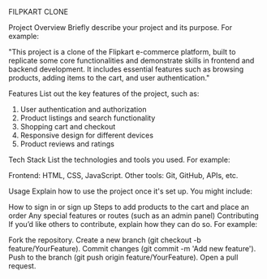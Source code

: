 FILPKART CLONE

Project Overview
Briefly describe your project and its purpose. For example:

"This project is a clone of the Flipkart e-commerce platform, built to replicate some core functionalities and demonstrate skills in frontend and backend development. It includes essential features such as browsing products, adding items to the cart, and user authentication."

Features
List out the key features of the project, such as:

1. User authentication and authorization
2. Product listings and search functionality
3. Shopping cart and checkout
4. Responsive design for different devices
5. Product reviews and ratings

Tech Stack
List the technologies and tools you used. For example:

Frontend: HTML, CSS, JavaScript.
Other tools: Git, GitHub, APIs, etc.

Usage
Explain how to use the project once it's set up. You might include:

How to sign in or sign up
Steps to add products to the cart and place an order
Any special features or routes (such as an admin panel)
Contributing
If you’d like others to contribute, explain how they can do so. For example:

Fork the repository.
Create a new branch (git checkout -b feature/YourFeature).
Commit changes (git commit -m 'Add new feature').
Push to the branch (git push origin feature/YourFeature).
Open a pull request.

